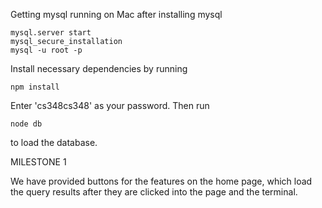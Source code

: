 Getting mysql running on Mac after installing mysql
```
mysql.server start
mysql_secure_installation
mysql -u root -p
```

Install necessary dependencies by running
```
npm install
```

Enter 'cs348cs348' as your password. Then run
```
node db
```
to load the database.

MILESTONE 1

We have provided buttons for the features on the home page, which load the query results after they are clicked into the page and the terminal.